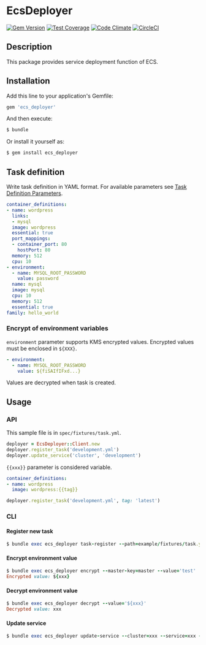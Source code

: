 # EcsDeployer

[![Gem Version](https://badge.fury.io/rb/ecs_deployer.svg)](https://badge.fury.io/rb/ecs_deployer)
[![Test Coverage](https://codeclimate.com/github/naomichi-y/ecs_deployer/badges/coverage.svg)](https://codeclimate.com/github/naomichi-y/ecs_deployer/coverage)
[![Code Climate](https://codeclimate.com/github/naomichi-y/ecs_deployer/badges/gpa.svg)](https://codeclimate.com/github/naomichi-y/ecs_deployer)
[![CircleCI](https://circleci.com/gh/naomichi-y/ecs_deployer/tree/master.svg?style=svg)](https://circleci.com/gh/naomichi-y/ecs_deployer/tree/master)

## Description

This package provides service deployment function of ECS.

## Installation

Add this line to your application's Gemfile:

```ruby
gem 'ecs_deployer'
```

And then execute:

```ruby
$ bundle
```

Or install it yourself as:

```ruby
$ gem install ecs_deployer
```

## Task definition

Write task definition in YAML format.
For available parameters see [Task Definition Parameters](http://docs.aws.amazon.com/AmazonECS/latest/developerguide/task_definition_parameters.html).

```yaml
container_definitions:
- name: wordpress
  links:
  - mysql
  image: wordpress
  essential: true
  port_mappings:
  - container_port: 80
    hostPort: 80
  memory: 512
  cpu: 10
- environment:
  - name: MYSQL_ROOT_PASSWORD
    value: password
  name: mysql
  image: mysql
  cpu: 10
  memory: 512
  essential: true
family: hello_world
```

### Encrypt of environment variables

`environment` parameter supports KMS encrypted values.
Encrypted values must be enclosed in `${XXX}`.

```yaml
- environment:
  - name: MYSQL_ROOT_PASSWORD
    value: ${fiSAIfIFxd...}
```

Values are decrypted when task is created.

## Usage

### API

This sample file is in `spec/fixtures/task.yml`.

```ruby
deployer = EcsDeployer::Client.new
deployer.register_task('development.yml')
deployer.update_service('cluster', 'development')
```

`{{xxx}}` parameter is considered variable.

```yaml
container_definitions:
- name: wordpress
  image: wordpress:{{tag}}
```

```ruby
deployer.register_task('development.yml', tag: 'latest')
```

### CLI

#### Register new task

```ruby
$ bundle exec ecs_deployer task-register --path=example/fixtures/task.yml
```

#### Encrypt environment value

```ruby
$ bundle exec ecs_deployer encrypt --master-key=master --value='test'
Encrypted value: ${xxx}
```

#### Decrypt environment value

```ruby
$ bundle exec ecs_deployer decrypt --value='${xxx}'
Decrypted value: xxx
```

#### Update service

```ruby
$ bundle exec ecs_deployer update-service --cluster=xxx --service=xxx --wait --timeout=600
```
